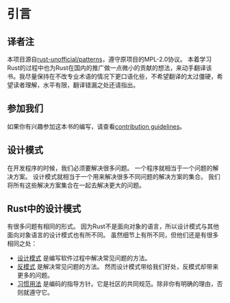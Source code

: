# 引言

## 译者注

本项目源自[rust-unofficial/patterns](https://github.com/rust-unofficial/patterns)，遵守原项目的MPL-2.0协议。
本着学习Rust的过程中也为Rust在国内的推广做一点微小的贡献的想法，来动手翻译该书。我尽量保持在不改专业术语的情况下更口语化些，不希望翻译的太过僵硬，希望读者理解，水平有限，翻译错漏之处还请指出。

## 参加我们

如果你有兴趣参加这本书的编写，请查看[contribution guidelines](https://github.com/rust-unofficial/patterns/blob/master/CONTRIBUTING.md)。

## 设计模式

在开发程序的时候，我们必须要解决很多问题。
一个程序就相当于一个问题的解决方案。
设计模式就相当于一个用来解决很多不同问题的解决方案的集合。
我们将所有这些解决方案集合在一起去解决更大的问题。

## Rust中的设计模式

有很多问题有相同的形式。
因为Rust不是面向对象的语言，所以设计模式与其他面向对象语言的设计模式也有所不同。
虽然细节上有所不同，但他们还是有很多相同之处：

- [设计模式](./patterns/index.md) 是编写软件过程中解决常见问题的方法。
- [反模式](./anti_patterns/index.md) 是解决常见问题的方法。
  然而设计模式带给我们好处，反模式却带来更多的问题。
- [习惯用法](./idioms/index.md) 是编码的指导方针。它是社区的共同规范。除非你有明确的理由，否则就遵守它。

